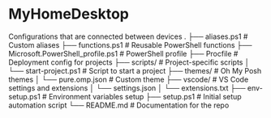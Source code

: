 # MyHomeDesktop
Configurations that are connected between devices
.
├── aliases.ps1                     # Custom aliases
├── functions.ps1                   # Reusable PowerShell functions
├── Microsoft.PowerShell_profile.ps1  # PowerShell profile
├── Procfile                        # Deployment config for projects
├── scripts/                        # Project-specific scripts
│   └── start-project.ps1           # Script to start a project
├── themes/                         # Oh My Posh themes
│   └── pure.omp.json               # Custom theme
├── vscode/                         # VS Code settings and extensions
│   └── settings.json
│   └── extensions.txt
├── env-setup.ps1                   # Environment variables setup
├── setup.ps1                       # Initial setup automation script
└── README.md                       # Documentation for the repo
